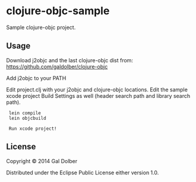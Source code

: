 # clojure-objc-sample

Sample clojure-objc project.

## Usage

Download j2objc and the last clojure-objc dist from: https://github.com/galdolber/clojure-objc

Add j2objc to your PATH

Edit project.clj with your j2objc and clojure-objc locations.
Edit the sample xcode project Build Settings as well (header search path and library search path).

     lein compile
     lein objcbuild

     Run xcode project!

## License

Copyright © 2014 Gal Dolber

Distributed under the Eclipse Public License either version 1.0.
